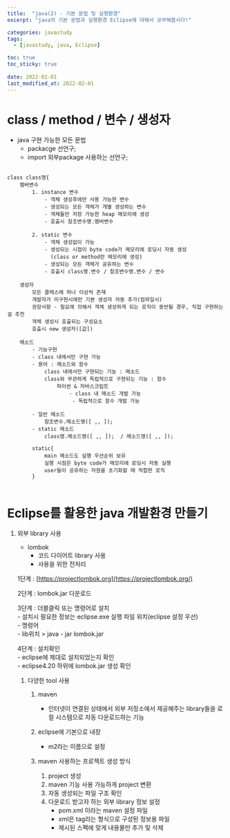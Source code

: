 ```yaml
---
title:  "java(2) - 기본 문법 및 실행환경"
excerpt: "java의 기본 문법과 실행환경 Eclipse에 대해서 공부해봅시다!"

categories: javastudy
tags:
  - [javastudy, java, Eclipse]

toc: true
toc_sticky: true
 
date: 2022-02-01
last_modified_at: 2022-02-01
---
```

  
# class / method / 변수 / 생성자
  
- java 구현 가능한 모든 문법  
    - packacge 선언구;  
    - import 외부package 사용하는 선언구;  
  
<pre>
<code>
class class명{  
	멤버변수  
		1. instance 변수  
			- 객체 생성후에만 사용 가능한 변수  
			- 생성되는 모든 객체가 개별 생성하는 변수  
			- 객체들만 저장 가능한 heap 메모리에 생성  
			- 호출시 참조변수명.멤버변수  
              
		2. static 변수  
			- 객체 생성없이 가능  
			- 생성되는 시점이 byte code가 메모리에 로딩시 자동 생성  
			  (class or method란 메모리에 생성)  
			- 생성되는 모든 객체가 공유하는 변수  
			- 호출시 class명.변수 / 참조변수명.변수 / 변수  
  
	생성자  
		모든 클래스에 하나 이상씩 존재  
		개발자가 미구현시에만 기본 생성자 자동 추가(컴파일시)  
		권장사항 - 필요에 의해서 객체 생성하게 되는 로직이 동반될 경우, 직접 구현하는걸 추천  
		객체 생성시 호출되는 구성요소  
		호출시 new 생성자([값])  
  
	메소드  
		- 기능구현  
		- class 내에서만 구현 가능  
		- 용어 : 메소드와 함수  
			class 내에서만 구현되는 기능 : 메소드  
			class와 무관하게 독립적으로 구현되는 기능 : 함수  
				파이썬 & 자바스크립트  
					- class 내 메소드 개발 가능  
					 - 독립적으로 함수 개발 가능  
  
		- 일반 메소드  
			참조변수.메소드명([ ,, ]);  
		- static 메소드  
			class명.메소드명([ ,, ]);  / 메소드명([ ,, ]);  
  
		static{  
			main 메소드도 실행 우선순위 보유  
			실행 시점은 byte code가 메모리에 로딩시 자동 실행  
			user들이 공유하는 자원을 초기화할 때 적합한 로직  
		}  
</code>
</pre>
  
# Eclipse를 활용한 java 개발환경 만들기  
  
1. 외부 library 사용
      
    * lombok  
         - 코드 다이어트 library 사용  
         - 사용을 위한 전처리  
      
    1단계 : [https://projectlombok.org](https://projectlombok.org/) 
      
    2단계 : lombok.jar 다운로드  
      
    3단계 : 더블클릭 또는 명령어로 설치  
         - 설치시 필요한 정보는 eclipse.exe 실행 파일 위치(eclipse 설정 우선)  
         - 명령어  
         - lib위치 > java - jar lombok.jar  
           
    4단계 : 설치확인  
         - eclipse에 제대로 설치되었는지 확인  
         - eclipse4.20 하위에 lombok.jar 생성 확인  
      
    1. 다양한 tool 사용  
        1. maven  
            - 인터넷이 연결된 상태에서 외부 저장소에서 제공해주는 library들을 로컬 시스템으로 자동 다운로드하는 기능  
              
        2. eclipse에 기본으로 내장  
            - m2라는 이름으로 설정  
              
        3. maven 사용하는 프로젝트 생성 방식  
            1. project 생성  
            2. maven 기능 사용 가능하게 project 변환  
            3. 자동 생성되는 파일 구조 확인  
            4. 다운로드 받고자 하는 외부 library 정보 설정  
                - pom.xml 이라는 maven 설정 파일  
                - xml은 tag라는 형식으로 구성된 정보용 파일  
                - 제시된 스펙에 맞게 내용물만 추가 및 삭제  
